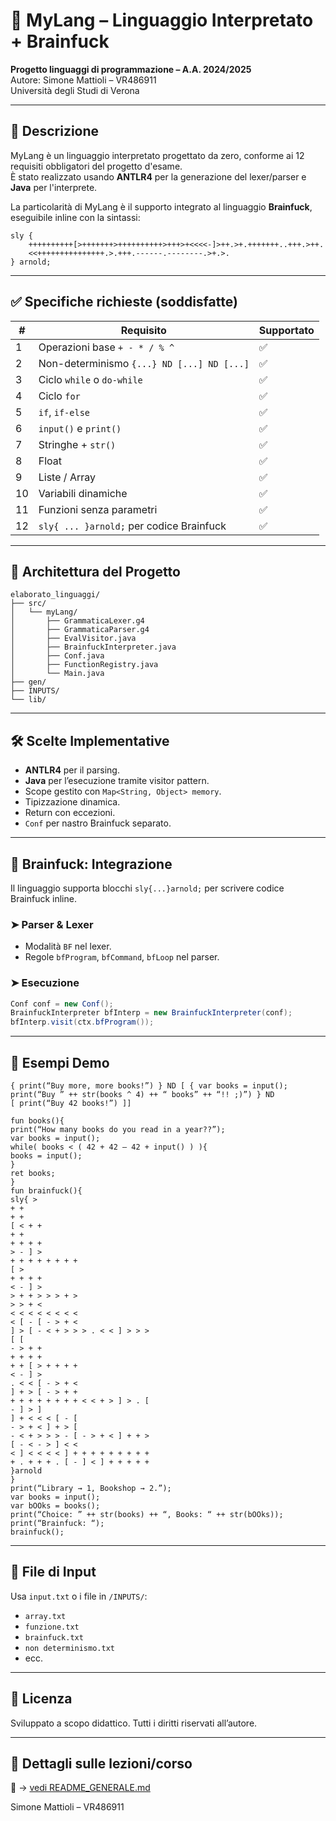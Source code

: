 
# 🧠 MyLang – Linguaggio Interpretato + Brainfuck

**Progetto linguaggi di programmazione – A.A. 2024/2025**  
Autore: Simone Mattioli – VR486911  
Università degli Studi di Verona

---

## 📌 Descrizione

MyLang è un linguaggio interpretato progettato da zero, conforme ai 12 requisiti obbligatori del progetto d'esame.  
È stato realizzato usando **ANTLR4** per la generazione del lexer/parser e **Java** per l'interprete.

La particolarità di MyLang è il supporto integrato al linguaggio **Brainfuck**, eseguibile inline con la sintassi:

```mylang
sly {
    ++++++++++[>+++++++>++++++++++>+++>+<<<<-]>++.>+.+++++++..+++.>++.
    <<+++++++++++++++.>.+++.------.--------.>+.>.
} arnold;
```

---

## ✅ Specifiche richieste (soddisfatte)

| #  | Requisito                                      | Supportato |
|----|------------------------------------------------|------------|
| 1  | Operazioni base `+ - * / % ^`                 | ✅         |
| 2  | Non-determinismo `{...} ND [...] ND [...]`     | ✅         |
| 3  | Ciclo `while` o `do-while`                    | ✅         |
| 4  | Ciclo `for`                                   | ✅         |
| 5  | `if`, `if-else`                               | ✅         |
| 6  | `input()` e `print()`                         | ✅         |
| 7  | Stringhe + `str()`                            | ✅         |
| 8  | Float                                          | ✅         |
| 9  | Liste / Array                                  | ✅         |
| 10 | Variabili dinamiche                           | ✅         |
| 11 | Funzioni senza parametri                      | ✅         |
| 12 | `sly{ ... }arnold;` per codice Brainfuck      | ✅         |

---

## 🧱 Architettura del Progetto

```
elaborato_linguaggi/
├── src/
│   └── myLang/
│       ├── GrammaticaLexer.g4
│       ├── GrammaticaParser.g4
│       ├── EvalVisitor.java
│       ├── BrainfuckInterpreter.java
│       ├── Conf.java
│       ├── FunctionRegistry.java
│       └── Main.java
├── gen/
├── INPUTS/
└── lib/
```

---

## 🛠️ Scelte Implementative

- **ANTLR4** per il parsing.
- **Java** per l’esecuzione tramite visitor pattern.
- Scope gestito con `Map<String, Object> memory`.
- Tipizzazione dinamica.
- Return con eccezioni.
- `Conf` per nastro Brainfuck separato.

---

## 🧠 Brainfuck: Integrazione

Il linguaggio supporta blocchi `sly{...}arnold;` per scrivere codice Brainfuck inline.

### ➤ Parser & Lexer

- Modalità `BF` nel lexer.
- Regole `bfProgram`, `bfCommand`, `bfLoop` nel parser.

### ➤ Esecuzione

```java
Conf conf = new Conf();
BrainfuckInterpreter bfInterp = new BrainfuckInterpreter(conf);
bfInterp.visit(ctx.bfProgram());
```

---

## 🧪 Esempi Demo

```mylang
{ print(“Buy more, more books!”) } ND [ { var books = input();
print(“Buy ” ++ str(books ^ 4) ++ “ books” ++ “!! ;)”) } ND
[ print(“Buy 42 books!”) ]]
```

```mylang
fun books(){
print(“How many books do you read in a year??”);
var books = input();
while( books < ( 42 + 42 – 42 + input() ) ){
books = input();
}
ret books;
}
fun brainfuck(){
sly{ >
+ +
+ +
[ < + +
+ +
+ + + +
> - ] >
+ + + + + + + +
[ >
+ + + +
< - ] >
> + + > > > + >
> > + <
< < < < < < < <
< [ - [ - > + <
] > [ - < + > > > . < < ] > > >
[ [
- > + +
+ + + +
+ + [ > + + + +
< - ] >
. < < [ - > + <
] + > [ - > + +
+ + + + + + + + < < + > ] > . [
- ] > ]
] + < < < [ - [
- > + < ] + > [
- < + > > > - [ - > + < ] + + >
[ - < - > ] < <
< ] < < < < ] + + + + + + + + +
+ . + + + . [ - ] < ] + + + + +
}arnold
}
print(“Library → 1, Bookshop → 2.”);
var books = input();
var bOOks = books();
print(“Choice: ” ++ str(books) ++ “, Books: “ ++ str(bOOks));
print(“Brainfuck: “);
brainfuck();
```

---


## 📁 File di Input

Usa `input.txt` o i file in `/INPUTS/`:
- `array.txt`
- `funzione.txt`
- `brainfuck.txt`
- `non determinismo.txt`
- ecc.

---

## 📄 Licenza

Sviluppato a scopo didattico. Tutti i diritti riservati all’autore.

---

## 📧 Dettagli sulle lezioni/corso
🔎 → [vedi README_GENERALE.md](README_GENERALE.md)


Simone Mattioli – VR486911
